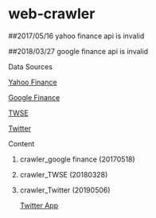 # web-crawler

##2017/05/16 yahoo finance api is invalid

##2018/03/27 google finance api is invalid

Data Sources

   [Yahoo Finance](https://finance.yahoo.com/quote/TWI)

   [Google Finance](http://finance.google.com/finance/info?client=ig&q=TPE:2330)

   [TWSE](http://www.twse.com.tw/exchangeReport/MI_INDEX?response=csv&date=20180328&type=ALL)

   [Twitter](https://twitter.com/)


Content
   1. crawler_google finance (20170518)
   2. crawler_TWSE (20180328)
   3. crawler_Twitter (20190506)

      [Twitter App](https://developer.twitter.com/en/apps)




